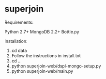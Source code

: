 superjoin
=========

Requirements:

Python 2.7+
MongoDB 2.2+
Bottle.py


Installation:

1. cd data
2. Follow the instructions in install.txt
3. cd ..
4. python superjoin-web/dspl-mongo-setup.py 
5. python superjoin-web/main.py
